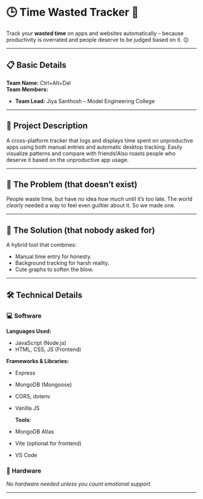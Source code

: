 # 🕒 Time Wasted Tracker 🎯

Track your **wasted time** on apps and websites automatically – because productivity is overrated and people deserve to be judged based on it. 😉

---

## 📋 Basic Details

**Team Name:** Ctrl+Alt+Del  
**Team Members:**
- **Team Lead:** Jiya Santhosh – Model Engineering College

---

## 🧠 Project Description

A cross-platform tracker that logs and displays time spent on unproductive apps using both manual entries and automatic desktop tracking. Easily visualize patterns and compare with friends!Also roasts people who deserve it based on the unproductive app usage.

---

## 🤡 The Problem (that doesn’t exist)

People waste time, but have no idea *how much* until it’s too late. The world *clearly* needed a way to feel even guiltier about it. So we made one.

---

## 🧪 The Solution (that nobody asked for)

A hybrid tool that combines:
- Manual time entry for honesty.
- Background tracking for harsh reality.
- Cute graphs to soften the blow.

---

## 🛠️ Technical Details

### 💻 Software

**Languages Used:**
- JavaScript (Node.js)
- HTML, CSS, JS (Frontend)

**Frameworks & Libraries:**
- Express
- MongoDB (Mongoose)
- CORS, dotenv
- Vanilla JS

  **Tools:**
- MongoDB Atlas
- Vite (optional for frontend)
- VS Code

### 🔌 Hardware

_No hardware needed unless you count emotional support._

---
